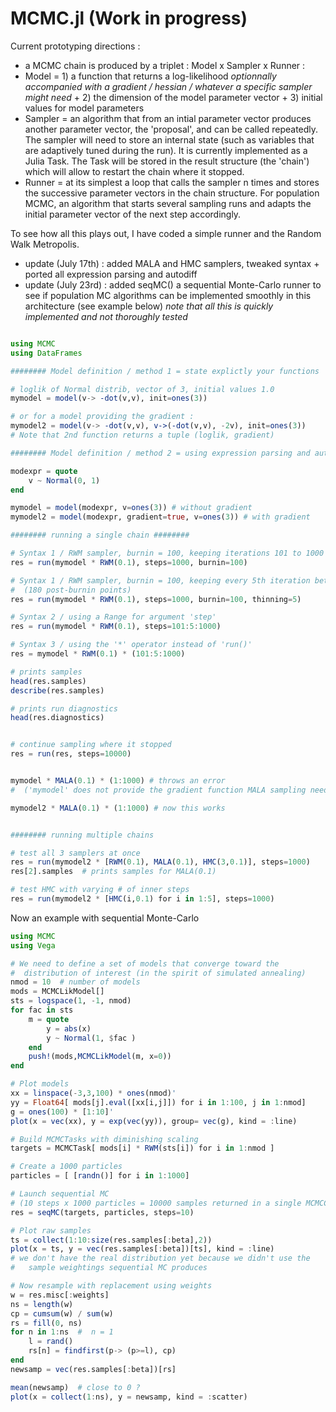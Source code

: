 MCMC.jl  (Work in progress)
=======


Current prototyping directions : 

   - a MCMC chain is produced by a triplet : Model x Sampler x Runner :
   - Model = 1) a function that returns a log-likelihood _optionnally accompanied with a gradient / hessian / whatever a specific sampler might need_ + 2) the dimension of the model parameter vector + 3) initial values for model parameters
   - Sampler = an algorithm that from an intial parameter vector produces another parameter vector, the 'proposal', and can be called repeatedly. The sampler will need to store an internal state (such as variables that are adaptively tuned during the run). It is currently implemented as a Julia Task. The Task will be stored in the result structure (the 'chain') which will allow to restart the chain where it stopped.
   - Runner = at its simplest a loop that calls the sampler n times and stores the successive parameter vectors in the chain structure. For population MCMC, an algorithm that starts several sampling runs and adapts the initial parameter vector of the next step accordingly.


To see how all this plays out, I have coded a simple runner and the Random Walk Metropolis.

- update (July 17th) : added MALA and HMC samplers, tweaked syntax + ported all expression parsing and autodiff
- update (July 23rd) : added seqMC() a sequential Monte-Carlo runner to see if population MC algorithms can be implemented smoothly in this architecture (see example below) _note that all this is quickly implemented and not thoroughly tested_

```jl

using MCMC
using DataFrames

######## Model definition / method 1 = state explictly your functions

# loglik of Normal distrib, vector of 3, initial values 1.0
mymodel = model(v-> -dot(v,v), init=ones(3))  

# or for a model providing the gradient : 
mymodel2 = model(v-> -dot(v,v), v->(-dot(v,v), -2v), init=ones(3))   
# Note that 2nd function returns a tuple (loglik, gradient)

######## Model definition / method 2 = using expression parsing and autodiff

modexpr = quote
    v ~ Normal(0, 1)
end

mymodel = model(modexpr, v=ones(3)) # without gradient
mymodel2 = model(modexpr, gradient=true, v=ones(3)) # with gradient

######## running a single chain ########

# Syntax 1 / RWM sampler, burnin = 100, keeping iterations 101 to 1000
res = run(mymodel * RWM(0.1), steps=1000, burnin=100)

# Syntax 1 / RWM sampler, burnin = 100, keeping every 5th iteration between 101 and 1000 
#  (180 post-burnin points)
res = run(mymodel * RWM(0.1), steps=1000, burnin=100, thinning=5)

# Syntax 2 / using a Range for argument 'step'
res = run(mymodel * RWM(0.1), steps=101:5:1000)

# Syntax 3 / using the '*' operator instead of 'run()'
res = mymodel * RWM(0.1) * (101:5:1000)  

# prints samples
head(res.samples)
describe(res.samples)

# prints run diagnostics
head(res.diagnostics)


# continue sampling where it stopped
res = run(res, steps=10000)  


mymodel * MALA(0.1) * (1:1000) # throws an error 
#  ('mymodel' does not provide the gradient function MALA sampling needs)

mymodel2 * MALA(0.1) * (1:1000) # now this works


######## running multiple chains

# test all 3 samplers at once
res = run(mymodel2 * [RWM(0.1), MALA(0.1), HMC(3,0.1)], steps=1000) 
res[2].samples  # prints samples for MALA(0.1)

# test HMC with varying # of inner steps
res = run(mymodel2 * [HMC(i,0.1) for i in 1:5], steps=1000)

```


Now an example with sequential Monte-Carlo

```jl
using MCMC
using Vega

# We need to define a set of models that converge toward the 
#  distribution of interest (in the spirit of simulated annealing)
nmod = 10  # number of models
mods = MCMCLikModel[]
sts = logspace(1, -1, nmod)
for fac in sts
	m = quote
		y = abs(x)
		y ~ Normal(1, $fac )
	end
	push!(mods,MCMCLikModel(m, x=0))
end

# Plot models
xx = linspace(-3,3,100) * ones(nmod)' 
yy = Float64[ mods[j].eval([xx[i,j]]) for i in 1:100, j in 1:nmod]
g = ones(100) * [1:10]'  
plot(x = vec(xx), y = exp(vec(yy)), group= vec(g), kind = :line)

# Build MCMCTasks with diminishing scaling
targets = MCMCTask[ mods[i] * RWM(sts[i]) for i in 1:nmod ]

# Create a 1000 particles
particles = [ [randn()] for i in 1:1000]

# Launch sequential MC 
# (10 steps x 1000 particles = 10000 samples returned in a single MCMCChain)
res = seqMC(targets, particles, steps=10)  

# Plot raw samples
ts = collect(1:10:size(res.samples[:beta],2))
plot(x = ts, y = vec(res.samples[:beta])[ts], kind = :line)
# we don't have the real distribution yet because we didn't use the 
#   sample weightings sequential MC produces

# Now resample with replacement using weights
w = res.misc[:weights]
ns = length(w)
cp = cumsum(w) / sum(w)
rs = fill(0, ns)
for n in 1:ns  #  n = 1
	l = rand()
	rs[n] = findfirst(p-> (p>=l), cp)
end
newsamp = vec(res.samples[:beta])[rs]

mean(newsamp)  # close to 0 ?
plot(x = collect(1:ns), y = newsamp, kind = :scatter)

```



